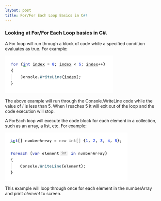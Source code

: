 ```yaml
---
layout: post
title: For/For Each Loop Basics in C#!
---
```


### Looking at For/For Each Loop basics in C#.

A For loop will run through a block of code while a specified condition evaluates as true.  For example:

![A For Loop example](https://raw.githubusercontent.com/TomH-NZ/tomh-nz.github.io/master/images/ForLoop_Example_001.jpg "Basic For loop example")

The above example will run through the Console.WriteLine code while the value of _i_ is less than 5.  When _i_ reaches 5 it will exit out of the loop and the code execution will stop.


A ForEach loop will execute the code block for each element in a collection, such as an array, a list, etc.  For example:

![A ForEach Loop example](https://raw.githubusercontent.com/TomH-NZ/tomh-nz.github.io/master/images/ForEachLoop_Example_001.jpg "Basic ForEach loop example")

This example will loop through once for each element in the numberArray and print _element_ to screen.

